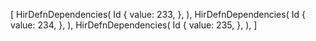 [
    HirDefnDependencies(
        Id {
            value: 233,
        },
    ),
    HirDefnDependencies(
        Id {
            value: 234,
        },
    ),
    HirDefnDependencies(
        Id {
            value: 235,
        },
    ),
]